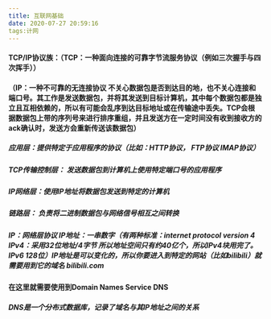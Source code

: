 ```yaml
---
title: 互联网基础
date: 2020-07-27 20:59:16
tags:计网
---
```


#### TCP/IP协议族：（TCP：一种面向连接的可靠字节流服务协议（例如三次握手与四次挥手））

#### （IP：一种不可靠的无连接协议 不关心数据包是否到达目的地，也不关心连接和端口号。其工作是发送数据包，并将其发送到目标计算机，其中每个数据包都是独立且互相依赖的，所以有可能会乱序到达目标地址或在传输途中丢失。TCP会根据数据包上带的序列号来进行排序重组，并且发送方在一定时间没有收到接收方的ack确认时，发送方会重新传送该数据包）

##### 应用层：提供特定于应用程序的协议（比如：HTTP协议， FTP协议 IMAP协议）

##### TCP传输控制层： 发送数据包到计算机上使用特定端口号的应用程序

##### IP网络层：使用IP地址将数据包发送到特定的计算机

##### 链路层： 负责将二进制数据包与网络信号相互之间转换

##### IP：网络层协议    IP地址：一串数字（有两种标准：internet protocol version 4 IPv4：采用32位地址/4字节 所以地址空间只有约40亿个，所以IPv4块用完了。  IPv6 128位）IP地址是可以变化的，所以你要进入到特定的网站（比如bilibili）就需要用到它的域名 bilibili.com

#### 在这里就需要使用到Domain Names Service DNS

##### DNS是一个分布式数据库，记录了域名与其IP地址之间的关系